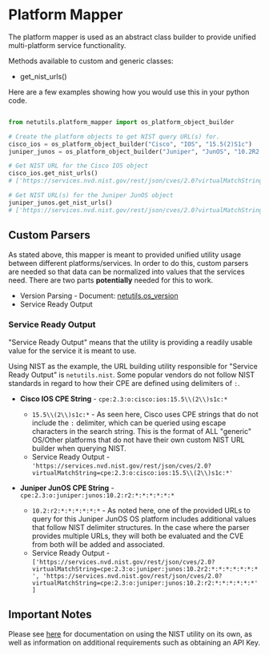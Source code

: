 # Platform Mapper

The platform mapper is used as an abstract class builder to provide unified multi-platform service functionality.

Methods available to custom and generic classes:

- get_nist_urls()

Here are a few examples showing how you would use this in your python code.

```python

from netutils.platform_mapper import os_platform_object_builder

# Create the platform objects to get NIST query URL(s) for.
cisco_ios = os_platform_object_builder("Cisco", "IOS", "15.5(2)S1c")
juniper_junos = os_platform_object_builder("Juniper", "JunOS", "10.2R2.11")

# Get NIST URL for the Cisco IOS object
cisco_ios.get_nist_urls()
# ['https://services.nvd.nist.gov/rest/json/cves/2.0?virtualMatchString=cpe:2.3:o:cisco:ios:15.5\\(2\\)s1c:*']

# Get NIST URL(s) for the Juniper JunOS object
juniper_junos.get_nist_urls()
# ['https://services.nvd.nist.gov/rest/json/cves/2.0?virtualMatchString=cpe:2.3:o:juniper:junos:10.2r2:*:*:*:*:*:*:*', 'https://services.nvd.nist.gov/rest/json/cves/2.0?virtualMatchString=cpe:2.3:o:juniper:junos:10.2:r2:*:*:*:*:*:*']
```

## Custom Parsers

As stated above, this mapper is meant to provided unified utility usage between different platforms/services.  In order to do this, custom parsers are needed so that data can be normalized into values that the services need.  There are two parts **potentially** needed for this to work.
- Version Parsing - Document: [netutils.os_version](lib_use_cases_os_version.md)
- Service Ready Output

### Service Ready Output

"Service Ready Output" means that the utility is providing a readily usable value for the service it is meant to use.  

Using NIST as the example, the URL building utility responsible for "Service Ready Output" is `netutils.nist`. Some popular vendors do not follow NIST standards in regard to how their CPE are defined using delimiters of `:`.

- **Cisco IOS CPE String** - `cpe:2.3:o:cisco:ios:15.5\\(2\\)s1c:*`
    - `15.5\\(2\\)s1c:*` - As seen here, Cisco uses CPE strings that do not include the `:` delimiter, which can be queried using escape characters in the search string.  This is the format of ALL "generic" OS/Other platforms that do not have their own custom NIST URL builder when querying NIST.
    - Service Ready Output - `'https://services.nvd.nist.gov/rest/json/cves/2.0?virtualMatchString=cpe:2.3:o:cisco:ios:15.5\\(2\\)s1c:*'`

- **Juniper JunOS CPE String** - `cpe:2.3:o:juniper:junos:10.2:r2:*:*:*:*:*:*` 
    - `10.2:r2:*:*:*:*:*:*` - As noted here, one of the provided URLs to query for this Juniper JunOS OS platform includes additional values that follow NIST delimiter structures.  In the case where the parser provides multiple URLs, they will both be evaluated and the CVE from both will be added and associated.
    - Service Ready Output - `['https://services.nvd.nist.gov/rest/json/cves/2.0?virtualMatchString=cpe:2.3:o:juniper:junos:10.2r2:*:*:*:*:*:*:*', 'https://services.nvd.nist.gov/rest/json/cves/2.0?virtualMatchString=cpe:2.3:o:juniper:junos:10.2:r2:*:*:*:*:*:*']`

## Important Notes
Please see [here](lib_use_cases_nist.md) for documentation on using the NIST utility on its own, as well as information on additional requirements such as obtaining an API Key.
